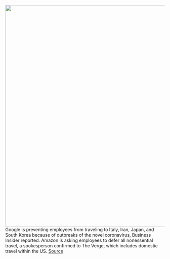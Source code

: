 <img src='https://cdn.vox-cdn.com/thumbor/8FmKOlvIngZv2Y2XfqcVopOIXCY=/0x0:5315x3543/1200x800/filters:focal(2233x1347:3083x2197)/cdn.vox-cdn.com/uploads/chorus_image/image/66405710/1149449081.jpg.0.jpg' width='700px' /><br/>
Google is preventing employees from traveling to Italy, Iran, Japan, and South Korea because of outbreaks of the novel coronavirus, Business Insider reported. Amazon is asking employees to defer all nonessential travel, a spokesperson confirmed to The Verge, which includes domestic travel within the US.
<a href='https://www.theverge.com/2020/2/28/21158029/google-amazon-travel-coronavirus-covid-china-italy-iran-japan-south-korea'> Source <a/>